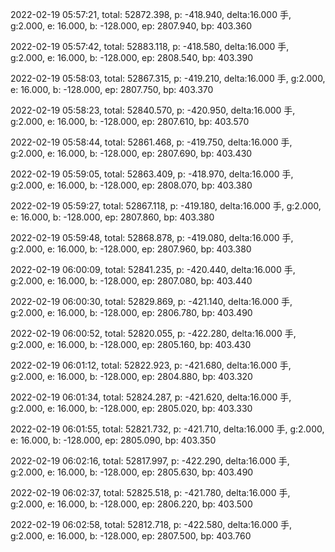 2022-02-19 05:57:21, total: 52872.398, p: -418.940, delta:16.000 手, g:2.000, e: 16.000, b: -128.000, ep: 2807.940, bp: 403.360

2022-02-19 05:57:42, total: 52883.118, p: -418.580, delta:16.000 手, g:2.000, e: 16.000, b: -128.000, ep: 2808.540, bp: 403.390

2022-02-19 05:58:03, total: 52867.315, p: -419.210, delta:16.000 手, g:2.000, e: 16.000, b: -128.000, ep: 2807.750, bp: 403.370

2022-02-19 05:58:23, total: 52840.570, p: -420.950, delta:16.000 手, g:2.000, e: 16.000, b: -128.000, ep: 2807.610, bp: 403.570

2022-02-19 05:58:44, total: 52861.468, p: -419.750, delta:16.000 手, g:2.000, e: 16.000, b: -128.000, ep: 2807.690, bp: 403.430

2022-02-19 05:59:05, total: 52863.409, p: -418.970, delta:16.000 手, g:2.000, e: 16.000, b: -128.000, ep: 2808.070, bp: 403.380

2022-02-19 05:59:27, total: 52867.118, p: -419.180, delta:16.000 手, g:2.000, e: 16.000, b: -128.000, ep: 2807.860, bp: 403.380

2022-02-19 05:59:48, total: 52868.878, p: -419.080, delta:16.000 手, g:2.000, e: 16.000, b: -128.000, ep: 2807.960, bp: 403.380

2022-02-19 06:00:09, total: 52841.235, p: -420.440, delta:16.000 手, g:2.000, e: 16.000, b: -128.000, ep: 2807.080, bp: 403.440

2022-02-19 06:00:30, total: 52829.869, p: -421.140, delta:16.000 手, g:2.000, e: 16.000, b: -128.000, ep: 2806.780, bp: 403.490

2022-02-19 06:00:52, total: 52820.055, p: -422.280, delta:16.000 手, g:2.000, e: 16.000, b: -128.000, ep: 2805.160, bp: 403.430

2022-02-19 06:01:12, total: 52822.923, p: -421.680, delta:16.000 手, g:2.000, e: 16.000, b: -128.000, ep: 2804.880, bp: 403.320

2022-02-19 06:01:34, total: 52824.287, p: -421.620, delta:16.000 手, g:2.000, e: 16.000, b: -128.000, ep: 2805.020, bp: 403.330

2022-02-19 06:01:55, total: 52821.732, p: -421.710, delta:16.000 手, g:2.000, e: 16.000, b: -128.000, ep: 2805.090, bp: 403.350

2022-02-19 06:02:16, total: 52817.997, p: -422.290, delta:16.000 手, g:2.000, e: 16.000, b: -128.000, ep: 2805.630, bp: 403.490

2022-02-19 06:02:37, total: 52825.518, p: -421.780, delta:16.000 手, g:2.000, e: 16.000, b: -128.000, ep: 2806.220, bp: 403.500

2022-02-19 06:02:58, total: 52812.718, p: -422.580, delta:16.000 手, g:2.000, e: 16.000, b: -128.000, ep: 2807.500, bp: 403.760